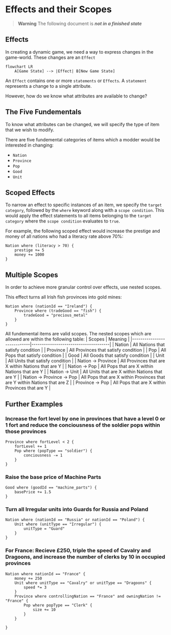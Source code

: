 # Effects and their Scopes
> **Warning**
> The following document is ***not in a finished state***

## Effects
In creating a dynamic game, we need a way to express changes in the game-world. These changes are an `Effect`

```mermaid
flowchart LR
	A[Game State] --> |Effect| B[New Game State]
```

An `Effect` contains one or more `statements` or `Effects`. A `statement` represents a change to a single attribute.

However, how do we know what attributes are available to change?

## The Five Fundementals
To know what attributes can be changed, we will specify the type of item that we wish to modify.

There are five fundemental categories of items which a modder would be interested in changing:
- `Nation`
- `Province`
- `Pop`
- `Good`
- `Unit`


## Scoped Effects
To narrow an effect to specific instances of an item, we specify the `target category`, followed by the `where` keyword along with a `scope condition`. This would apply the effect statements to all items belonging to the `target category` where the `scope condition` evaluates to `true`.

For example, the following scoped effect would increase the prestige and money of all nations who had a literacy rate above 70%:
```
Nation where (literacy > 70) {
	prestige += 5
	money += 1000
}
```

## Multiple Scopes
In order to achieve more granular control over effects, use nested scopes.

This effect turns all Irish fish provinces into gold mines:
```
Nation where (nationId == "Ireland") {
	Province where (tradeGood == "fish") {
		tradeGood = "precious_metal"
	}
}
```
<!-- 
```
Nation where (nationId == "Ireland") with Province where (tradeGood == "fish") {
	tradeGood = "precious_metal"
}
```
-->

All fundemental items are valid scopes. The nested scopes which are allowed are within the following table:
| Scopes                     | Meaning                              |
|----------------------------|--------------------------------------|
| Nation                     | All Nations that satisfy condition   |
| Province                   | All Provinces that satisfy condition |
| Pop                        | All Pops that satisfy condition      |
| Good                       | All Goods that satisfy condition     |
| Unit                       | All Units that satisfy condition     |
| Nation -> Province         | All Provinces that are X within Nations that are Y |
| Nation -> Pop              | All Pops that are X within Nations that are Y |
| Nation -> Unit             | All Units that are X within Nations that are Y |
| Nation -> Province -> Pop  | All Pops that are X within Provinces that are Y within Nations that are Z |
| Province -> Pop            | All Pops that are X within Provinces that are Y |


## Further Examples

### Increase the fort level by one in provinces that have a level 0 or 1 fort and reduce the conciousness of the soldier pops within those provinces
```
Province where fortLevel < 2 {
	fortLevel += 1
	Pop where (popType == "soldier") {
		conciousness -= 1
	}
}
```

### Raise the base price of Machine Parts
```
Good where (goodId == "machine_parts") {
	basePrice += 1.5
}
```

### Turn all Irregular units into Guards for Russia and Poland
```
Nation where (nationId == "Russia" or nationId == "Poland") {
	Unit where (unitType == "Irregular") {
		unitType = "Guard"
	}
}
```

### For France: Recieve £250, triple the speed of Cavalry and Dragoons, and increase the number of clerks by 10 in occupied provinces
```
Nation where nationId == "France" {
	money += 250
	Unit where unitType == "Cavalry" or unitType == "Dragoons" {
		speed *= 3
	}
	Province where controllingNation == "France" and owningNation != "France" {
		Pop where popType == "Clerk" {
			size += 10
		}
	}

}
```